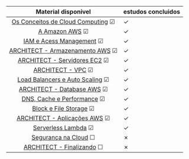 |                            Material disponivel                            | estudos concluidos |
|:-------------------------------------------------------------------------:|--------------------|
| [Os Conceitos de Cloud Computing](conceitos_cloud_computing.md) &#x2611;  | &check;            |
|                 [A Amazon AWS](amazon_aws.md)   &#x2611;                  | &check;            |
|                [IAM e Acess Management](iam.md)  &#x2611;                 | &check;            |
|             [ARCHITECT - Armazenamento AWS](s3.md)  &#x2611;              | &check;            |
|              [ARCHITECT - Servidores EC2](ec2.md)  &#x2611;               | &check;            |
|                    [ARCHITECT - VPC](vpc.md)  &#x2611;                    | &check;            |
| [Load Balancers e Auto Scaling](auto_scaling_load_balancers.md) &#x2611;  | &check;            |
|             [ARCHITECT - Database AWS](database.md)  &#x2611;             | &check;            |
|      [DNS, Cache e Performance](dns_cache_performance.md)  &#x2611;       | &check;            |
|          [Block e File Storage](block_file_storage.md)  &#x2611;          | &check;            |
|         [ARCHITECT - Aplicações AWS](aplicacoes_aws.md)  &#x2611;         | &check;            |
|                 [Serverless Lambda](lambda.md)  &#x2611;                  | &check;            |
|           [Segurança na Cloud](seguranca_na_cloud.md)  &#x2610;           | &cross;            |
|            [ARCHITECT - Finalizando](finalizando.md)  &#x2610;            | &cross;            |
